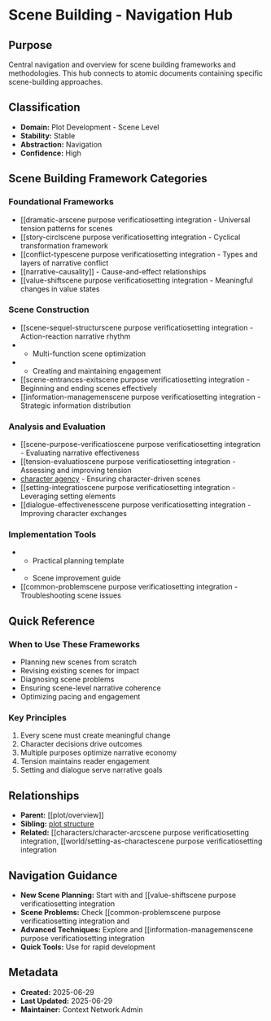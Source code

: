# Scene Building - Navigation Hub

## Purpose
Central navigation and overview for scene building frameworks and methodologies. This hub connects to atomic documents containing specific scene-building approaches.

## Classification
- **Domain:** Plot Development - Scene Level
- **Stability:** Stable
- **Abstraction:** Navigation
- **Confidence:** High

## Scene Building Framework Categories

### Foundational Frameworks
- [[dramatic-arscene purpose verificatiosetting integration - Universal tension patterns for scenes
- [[story-circlscene purpose verificatiosetting integration - Cyclical transformation framework
- [[conflict-typescene purpose verificatiosetting integration - Types and layers of narrative conflict
- [[narrative-causality]] - Cause-and-effect relationships
- [[value-shiftscene purpose verificatiosetting integration - Meaningful changes in value states

### Scene Construction
- [[scene-sequel-structurscene purpose verificatiosetting integration - Action-reaction narrative rhythm
- - Multi-function scene optimization
- - Creating and maintaining engagement
- [[scene-entrances-exitscene purpose verificatiosetting integration - Beginning and ending scenes effectively
- [[information-managemenscene purpose verificatiosetting integration - Strategic information distribution

### Analysis and Evaluation
- [[scene-purpose-verificatioscene purpose verificatiosetting integration - Evaluating narrative effectiveness
- [[tension-evaluatioscene purpose verificatiosetting integration - Assessing and improving tension
- [character agency](character-agency.md) - Ensuring character-driven scenes
- [[setting-integratioscene purpose verificatiosetting integration - Leveraging setting elements
- [[dialogue-effectivenesscene purpose verificatiosetting integration - Improving character exchanges

### Implementation Tools
- - Practical planning template
- - Scene improvement guide
- [[common-problemscene purpose verificatiosetting integration - Troubleshooting scene issues

## Quick Reference

### When to Use These Frameworks
- Planning new scenes from scratch
- Revising existing scenes for impact
- Diagnosing scene problems
- Ensuring scene-level narrative coherence
- Optimizing pacing and engagement

### Key Principles
1. Every scene must create meaningful change
2. Character decisions drive outcomes
3. Multiple purposes optimize narrative economy
4. Tension maintains reader engagement
5. Setting and dialogue serve narrative goals

## Relationships
- **Parent:** [[plot/overview]]
- **Sibling:** [plot structure](../../plot-structure/index.md)
- **Related:** [[characters/character-arcscene purpose verificatiosetting integration, [[world/setting-as-charactescene purpose verificatiosetting integration

## Navigation Guidance
- **New Scene Planning:** Start with and [[value-shiftscene purpose verificatiosetting integration
- **Scene Problems:** Check [[common-problemscene purpose verificatiosetting integration and
- **Advanced Techniques:** Explore and [[information-managemenscene purpose verificatiosetting integration
- **Quick Tools:** Use for rapid development

## Metadata
- **Created:** 2025-06-29
- **Last Updated:** 2025-06-29
- **Maintainer:** Context Network Admin